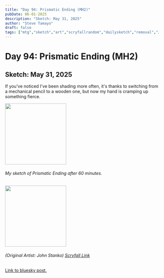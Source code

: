 ```yaml
---
title: "Day 94: Prismatic Ending (MH2)"
pubDate: 06-01-2025
description: "Sketch: May 31, 2025"
author: "Steve Tamayo"
draft: false
tags: ["mtg","sketch","art","scryfallrandom","dailysketch","removal","John Stanko"]
---
```

# Day 94: Prismatic Ending (MH2)
## Sketch: May 31, 2025


If you've noticed I've been shading more often, it's thanks to switching from a mechanical pencil to a wooden one, but now my hand is cramping up something fierce.


<img src="https://cdn.bsky.app/img/feed_fullsize/plain/did:plc:vlb3baqyfxfheceuqyubujfl/bafkreiaacsywtle44z476hx4no3xbx4npqtc4bsnnxi4waiyubx4fxydgi@jpeg" height="200">


###### My sketch of Prismatic Ending after 60 minutes.
<img src="https://cards.scryfall.io/large/front/8/2/825969b9-3c70-4fca-8cab-696e9ca7cdb2.jpg?1626093920" height="200">


###### (Original Artist: John Stanko) [Scryfall Link](https://scryfall.com/card/mh2/25/prismatic-ending)


[Link to bluesky post.](https://bsky.app/profile/sorocoroto.bsky.social/post/3lqls6bvdh225)